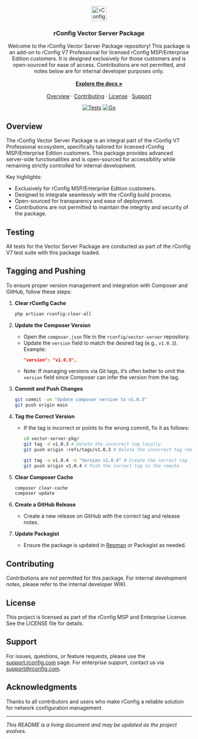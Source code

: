 <!-- References:
https://www.twilio.com/blog/get-started-docker-laravel
https://laravel-for-newbie.kejyun.com/en/advanced/scheduling/docker/
https://github.com/mohammadain/laravel-docker-cron/blob/master/Dockerfile 
https://github.com/inttter/md-badges?tab=readme-ov-file#-programming-languages-->

<!-- Improved compatibility of back to top link: See: https://github.com/othneildrew/Best-README-Template/pull/73 -->

<a name="readme-top"></a>

<!-- PROJECT LOGO -->
<br />
<div align="center">
  <a href="https://github.com/rconfig/rconfig">
            <img src="https://www.rconfig.com/images/brand/logos/gradient_msp_logo.svg" alt="rConfig Logo" height="40" />
  </a>

  <h3 align="center">rConfig Vector Server Package</h3>

  <p align="center">
Welcome to the rConfig Vector Server Package repository! This package is an add-on to rConfig V7 Professional for licensed rConfig MSP/Enterprise Edition customers. It is designed exclusively for those customers and is open-sourced for ease of access. Contributions are not permitted, and notes below are for internal developer purposes only.
    <br />
    <br />
    <a href="https://v6docs.rconfig.com"><strong>Explore the docs »</strong></a>
    <br />
    <br />
    <a href="#overview">Overview</a>
    ·
    <a href="#contributing">Contributing</a>
    ·
    <a href="#license">License</a>
    ·
    <a href="#support">Support</a>
  </p>

[![Tests](https://github.com/eliashaeussler/typo3-badges/actions/workflows/tests.yaml/badge.svg)](https://github.com/eliashaeussler/typo3-badges/actions/workflows/tests.yaml)
[![Go](https://img.shields.io/badge/Go-%2300ADD8.svg?&logo=go&logoColor=white)](#)

</div>

## Overview

The rConfig Vector Server Package is an integral part of the rConfig V7 Professional ecosystem, specifically tailored for licensed rConfig MSP/Enterprise Edition customers. This package provides advanced server-side functionalities and is open-sourced for accessibility while remaining strictly controlled for internal development. 

Key highlights:

- Exclusively for rConfig MSP/Enterprise Edition customers.
- Designed to integrate seamlessly with the rConfig build process.
- Open-sourced for transparency and ease of deployment.
- Contributions are not permitted to maintain the integrity and security of the package.

## Testing

All tests for the Vector Server Package are conducted as part of the rConfig V7 test suite with this package loaded.

## Tagging and Pushing

To ensure proper version management and integration with Composer and GitHub, follow these steps:

1. **Clear rConfig Cache**
   ```bash
   php artisan rconfig:clear-all
   ```

2. **Update the Composer Version**
   - Open the `composer.json` file in the `rconfig/vector-server` repository.
   - Update the `version` field to match the desired tag (e.g., `v1.0.3`).
     Example:
     ```json
     "version": "v1.0.3",
     ```
   - Note: If managing versions via Git tags, it’s often better to omit the `version` field since Composer can infer the version from the tag.

3. **Commit and Push Changes**
   ```bash
   git commit -am "Update composer version to v1.0.3"
   git push origin main
   ```

4. **Tag the Correct Version**
   - If the tag is incorrect or points to the wrong commit, fix it as follows:
     ```bash
     cd vector-server-pkg/
     git tag -d v1.0.3 # Delete the incorrect tag locally
     git push origin :refs/tags/v1.0.3 # Delete the incorrect tag remotely

     git tag -a v1.0.4 -m "Version v1.0.4" # Create the correct tag
     git push origin v1.0.4 # Push the correct tag to the remote
     ```

5. **Clear Composer Cache**
   ```bash
   composer clear-cache
   composer update
   ```

6. **Create a GitHub Release**
   - Create a new release on GitHub with the correct tag and release notes.

7. **Update Packagist**
   - Ensure the package is updated in [Repman](https://app.repman.io/login) or Packagist as needed.

## Contributing

Contributions are not permitted for this package. For internal development notes, please refer to the internal developer WIKI.

## License

This project is licensed as part of the rConfig MSP and Enterprise License. See the LICENSE file for details.

## Support

For issues, questions, or feature requests, please use the [support.rconfig.com](https://support.rconfig.com) page. For enterprise support, contact us via [support@rconfig.com](mailto:support@rconfig.com).

## Acknowledgments

Thanks to all contributors and users who make rConfig a reliable solution for network configuration management.

---

*This README is a living document and may be updated as the project evolves.*

